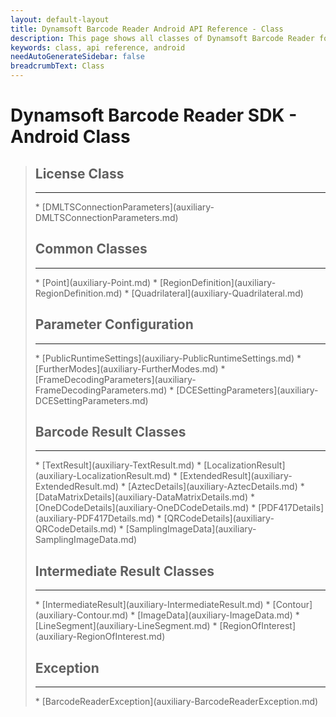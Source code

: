 ```yaml
---
layout: default-layout
title: Dynamsoft Barcode Reader Android API Reference - Class
description: This page shows all classes of Dynamsoft Barcode Reader for Android SDK.
keywords: class, api reference, android
needAutoGenerateSidebar: false
breadcrumbText: Class
---
```


# Dynamsoft Barcode Reader SDK - Android Class

<div class="doc-card-prefix doc-card-list-prefix"></div>

> ## License Class
> <hr>
> * [DMLTSConnectionParameters](auxiliary-DMLTSConnectionParameters.md)
>
> ## Common Classes
> <hr>
> * [Point](auxiliary-Point.md)
> * [RegionDefinition](auxiliary-RegionDefinition.md)
> * [Quadrilateral](auxiliary-Quadrilateral.md)
>
> ## Parameter Configuration
> <hr>
> * [PublicRuntimeSettings](auxiliary-PublicRuntimeSettings.md)
> * [FurtherModes](auxiliary-FurtherModes.md)
> * [FrameDecodingParameters](auxiliary-FrameDecodingParameters.md)
> * [DCESettingParameters](auxiliary-DCESettingParameters.md)
>
> ## Barcode Result Classes
> <hr>
> * [TextResult](auxiliary-TextResult.md)
> * [LocalizationResult](auxiliary-LocalizationResult.md)
> * [ExtendedResult](auxiliary-ExtendedResult.md)
> * [AztecDetails](auxiliary-AztecDetails.md)
> * [DataMatrixDetails](auxiliary-DataMatrixDetails.md)
> * [OneDCodeDetails](auxiliary-OneDCodeDetails.md)
> * [PDF417Details](auxiliary-PDF417Details.md)
> * [QRCodeDetails](auxiliary-QRCodeDetails.md)
> * [SamplingImageData](auxiliary-SamplingImageData.md)
>
> ## Intermediate Result Classes
> <hr>
> * [IntermediateResult](auxiliary-IntermediateResult.md)
> * [Contour](auxiliary-Contour.md)
> * [ImageData](auxiliary-ImageData.md)
> * [LineSegment](auxiliary-LineSegment.md)
> * [RegionOfInterest](auxiliary-RegionOfInterest.md)
>
> ## Exception
> <hr>
> * [BarcodeReaderException](auxiliary-BarcodeReaderException.md)
